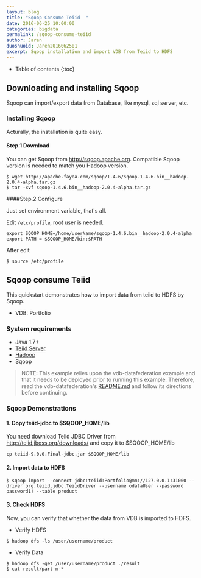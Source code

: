 ```yaml
---
layout: blog
title: "Sqoop Consume Teiid  "
date: 2016-06-25 10:00:00
categories: bigdata
permalink: /sqoop-consume-teiid
author: Jaren
duoshuoid: Jaren2016062501
excerpt: Sqoop installation and import VDB from Teiid to HDFS
---
```


* Table of contents
{:toc}




## Downloading and installing Sqoop 
Sqoop can import/export data from Database, like mysql, sql server, etc. 

### Installing Sqoop
 Acturally, the installation is quite easy.

#### Step.1 Download

You can get Sqoop from http://sqoop.apache.org. Compatible Sqoop version is needed to match you Hadoop version.

 
~~~~
$ wget http://apache.fayea.com/sqoop/1.4.6/sqoop-1.4.6.bin__hadoop-2.0.4-alpha.tar.gz
$ tar -xvf sqoop-1.4.6.bin__hadoop-2.0.4-alpha.tar.gz
~~~~


####Step.2  Configure

Just set environment variable, that's all.

Edit `/etc/profile`, root user is needed.


~~~~
export SQOOP_HOME=/home/userName/sqoop-1.4.6.bin__hadoop-2.0.4-alpha
export PATH = $SQOOP_HOME/bin:$PATH
~~~~

After edit

~~~~
$ source /etc/profile
~~~~

## Sqoop consume Teiid


This quickstart demonstrates how to import data from teiid to HDFS by Sqoop.

*  VDB:   Portfolio 


### System requirements

* Java 1.7+
* [Teiid Server](https://github.com/teiid/teiid-quickstarts/blob/master/README.adoc#_downloading_and_installing_teiid)
* [Hadoop](http://snail.ren/java-concurrent%20programming)
* Sqoop

> NOTE: This example relies upon the vdb-datafederation example and that it needs to be deployed prior to running this example. Therefore, read the vdb-datafederation's [README.md](https://github.com/teiid/teiid-quickstarts/blob/master/vdb-datafederation/README.adoc) and follow its directions before continuing.

 
 


### Sqoop Demonstrations	

#### 1. Copy teiid-jdbc to $SQOOP_HOME/lib

You need download Teiid JDBC Driver from http://teiid.jboss.org/downloads/ and copy it to $SQOOP_HOME/lib

~~~~
cp teiid-9.0.0.Final-jdbc.jar $SQOOP_HOME/lib
~~~~


#### 2. Import data to HDFS

~~~~
$ sqoop import --connect jdbc:teiid:Portfolio@mm://127.0.0.1:31000 --driver org.teiid.jdbc.TeiidDriver --username odataUser --password password1! --table product 
~~~~

#### 3. Check HDFS

Now, you can verify that whether the data from VDB is imported to HDFS.

* Verify HDFS

~~~~
$ hadoop dfs -ls /user/username/product
~~~~

* Verify Data

~~~~
$ hadoop dfs -get /user/username/product ./result
$ cat result/part-m-*
~~~~

 

 

